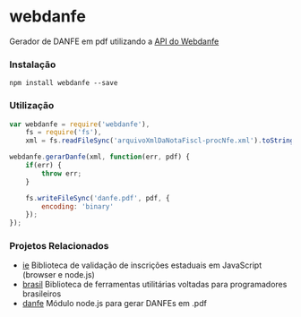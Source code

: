 # webdanfe
Gerador de DANFE em pdf utilizando a [API do Webdanfe](https://www.webdanfe.com.br/danfe/WebDanfeApi.aspx)

### Instalação

`npm install webdanfe --save`

### Utilização

```javascript
var webdanfe = require('webdanfe'),
    fs = require('fs'),
    xml = fs.readFileSync('arquivoXmlDaNotaFiscl-procNfe.xml').toString();

webdanfe.gerarDanfe(xml, function(err, pdf) {
    if(err) {
        throw err;
    }

    fs.writeFileSync('danfe.pdf', pdf, {
        encoding: 'binary'
    });
});
```
### Projetos Relacionados
- [ie](https://github.com/gammasoft/ie) Biblioteca de validação de inscrições estaduais em JavaScript (browser e node.js)
- [brasil](https://github.com/gammasoft/brasil) Biblioteca de ferramentas utilitárias voltadas para programadores brasileiros
- [danfe](https://github.com/brasil-js/danfe) Módulo node.js para gerar DANFEs em .pdf
